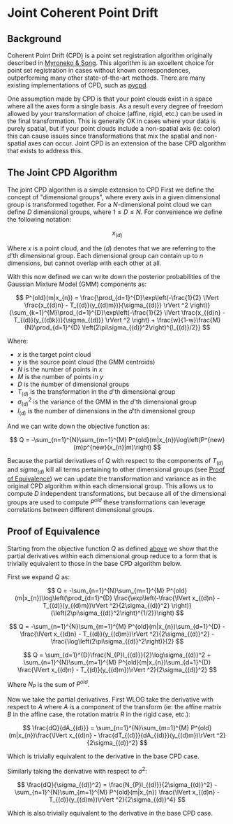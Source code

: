# Joint Coherent Point Drift

## Background
Coherent Point Drift (CPD) is a point set registration algorithm originally described in [Myroneko & Song](https://arxiv.org/abs/0905.2635).
This algorithm is an excellent choice for point set registration in cases without known correspondences, outperforming many other state-of-the-art methods.
There are many existing implementations of CPD, such as [pycpd](https://github.com/siavashk/pycpd).

One assumption made by CPD is that your point clouds exist in a space where all the axes form a single basis.
As a result every degree of freedom allowed by your transformation of choice (affine, rigid, etc.) can be used in the final transformation.
This is generally OK in cases where your data is purely spatial, but if your point clouds include a non-spatial axis (ie: color) this can cause issues since transformations that mix the spatial and non-spatial axes can occur.
Joint CPD is an extension of the base CPD algorithm that exists to address this.

## The Joint CPD Algorithm
The joint CPD algorithm is a simple extension to CPD
First we define the concept of "dimensional groups",
where every axis in a given dimensional group is transformed together.
For a $N$-dimensional point cloud we can define $D$ dimensional groups, where $1 \leq D \leq N$. For convenience we define the following notation:

$$
x_{(d)}
$$

Where $x$ is a point cloud, and the $(d)$ denotes that we are referring to the $d$'th dimensional group.
Each dimensional group can contain up to $n$ dimensions, but cannot overlap with each other at all.

With this now defined we can write down the posterior probabilities of the Gaussian Mixture Model (GMM) components as:

$$
P^{old}(m|x_{n}) = \frac{\prod_{d=1}^{D}\exp\left(-\frac{1}{2} \lVert \frac{x_{(d)n} - T_{(d)}(y_{(d)m})}{\sigma_{(d)}} \rVert ^2 \right)}{\sum_{k=1}^{M}\prod_{d=1}^{D}\exp\left(-\frac{1}{2} \lVert \frac{x_{(d)n} - T_{(d)}(y_{(d)k})}{\sigma_{(d)}} \rVert ^2 \right) + \frac{w}{1-w}\frac{M}{N}\prod_{d=1}^{D} \left(2\pi\sigma_{(d)}^2\right)^{l_{(d)}/2}}
$$

Where: 

* $x$ is the target point cloud
* $y$ is the source point cloud (the GMM centroids)
* $N$ is the number of points in $x$
* $M$ is the number of points in $y$
* $D$ is the number of dimensional groups
* $T_{(d)}$ is the transformation in the $d$'th dimensional group
* $\sigma_{(d)}^2$ is the variance of the GMM in the $d$'th dimensional group
* $l_{(d)}$ is the number of dimensions in the $d$'th dimensional group

And we can write down the objective function as:

$$
Q = -\sum_{n=1}^{N}\sum_{m=1}^{M} P^{old}(m|x_{n})\log\left(P^{new}(m)p^{new}(x_{n}|m)\right)
$$

Because the partial derivatives of $Q$ with respect to the components of $T_{(d)}$ and $sigma_{(d)}$ kill all terms pertaining to other dimensional groups (see [Proof of Equivalence](joint_cpd.md#proof-of-equivalence)) we can update the transformation and variance as in the original CPD algorithm within each dimensional group. 
This allows us to compute $D$ independent transformations, but because all of the dimensional groups are used to compute $P^{old}$ these transformations can leverage correlations between different dimensional groups.

## Proof of Equivalence

Starting from the objective function $Q$ as defined [above](joint_cpd.md#the-joint-cpd-algorithm) we show that the partial derivatives within each dimensional group reduce to a form that is trivially equivalent to those in the base CPD algorithm below.

First we expand $Q$ as:

$$
Q = -\sum_{n=1}^{N}\sum_{m=1}^{M} P^{old}(m|x_{n})\log\left(\prod_{d=1}^{D} \frac{\exp\left(-\frac{\lVert x_{(d)n} - T_{(d)}(y_{(d)m})\rVert ^2}{2\sigma_{(d)}^2} \right)}{\left(2\pi\sigma_{(d)}^2\right)^{1/2}}\right)
$$

$$
Q = -\sum_{n=1}^{N}\sum_{m=1}^{M} P^{old}(m|x_{n})\sum_{d=1}^{D} -\frac{\lVert x_{(d)n} - T_{(d)}(y_{(d)m})\rVert ^2}{2\sigma_{(d)}^2} - \frac{\log\left(2\pi\sigma_{(d)}^2\right)}{2}
$$

$$
Q = \sum_{d=1}^{D}\frac{N_{P}l_{(d)}}{2}\log\sigma_{(d)}^2 + \sum_{n=1}^{N}\sum_{m=1}^{M} P^{old}(m|x_{n})\sum_{d=1}^{D} \frac{\lVert x_{(d)n} - T_{(d)}(y_{(d)m})\rVert ^2}{2\sigma_{(d)}^2}
$$

Where $N_{P}$ is the sum of $P^{old}$.

Now we take the partial derivatives.
First WLOG take the derivative with respect to $A$ where $A$ is a component of the transform (ie: the affine matrix $B$ in the affine case, the rotation matrix $R$ in the rigid case, etc.):

$$
\frac{dQ}{dA_{(d)}} = \sum_{n=1}^{N}\sum_{m=1}^{M} P^{old}(m|x_{n})\frac{\lVert x_{(d)n} - \frac{dT_{(d)}}{dA_{(d)}}(y_{(d)m})\rVert ^2}{2\sigma_{(d)}^2}
$$

Which is trivially equivalent to the derivative in the base CPD case.

Similarly taking the derivative with respect to $\sigma^2$:

$$
\frac{dQ}{\sigma_{(d)}^2} = \frac{N_{P}l_{(d)}}{2\sigma_{(d)}^2} - \sum_{n=1}^{N}\sum_{m=1}^{M} P^{old}(m|x_{n}) \frac{\lVert x_{(d)n} - T_{(d)}(y_{(d)m})\rVert ^2}{2\sigma_{(d)}^4}
$$

Which is also trivially equivalent to the derivative in the base CPD case.
